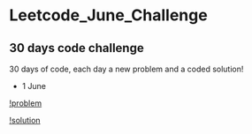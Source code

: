 # Leetcode_June_Challenge

## 30 days code challenge

30 days of code, each day a new problem and a coded solution!


* 1 June

[!problem](https://github.com/imakshit/Leetcode_June_Challenge/blob/master/1June/problem.txt)

[!solution](https://github.com/imakshit/Leetcode_June_Challenge/blob/master/1June/code.txt)
